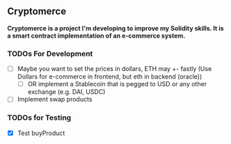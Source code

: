 ## Cryptomerce

**Cryptomerce is a project I'm developing to improve my Solidity skills. It is a smart contract implementation of an e-commerce system.**


### TODOs For Development

- [ ] Maybe you want to set the prices in dollars, ETH may +- fastly (Use Dollars for e-commerce in frontend, but eth in backend (oracle))
    - [ ] OR implement a Stablecoin that is pegged to USD or any other exchange (e.g. DAI, USDC)
- [ ] Implement swap products

### TODOs for Testing
- [X] Test buyProduct
